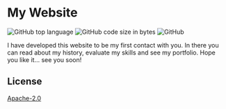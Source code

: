 # My Website

![GitHub top language](https://img.shields.io/github/languages/top/gustavocampanha/gusta_site) ![GitHub code size in bytes](https://img.shields.io/github/languages/code-size/gustavocampanha/gusta_site) ![GitHub](https://img.shields.io/github/license/gustavocampanha/gusta_site)

I have developed this website to be my first contact with you. In there you can read about my history, evaluate my skills and see my portfolio. Hope you like it... see you soon!

## License

[Apache-2.0](https://choosealicense.com/licenses/apache-2.0/)
